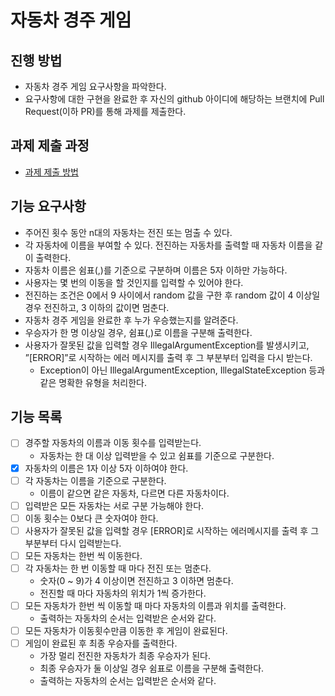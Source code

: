 # 자동차 경주 게임
## 진행 방법
* 자동차 경주 게임 요구사항을 파악한다.
* 요구사항에 대한 구현을 완료한 후 자신의 github 아이디에 해당하는 브랜치에 Pull Request(이하 PR)를 통해 과제를 제출한다.

## 과제 제출 과정
* [과제 제출 방법](https://github.com/next-step/nextstep-docs/tree/master/precourse)

## 기능 요구사항
* 주어진 횟수 동안 n대의 자동차는 전진 또는 멈출 수 있다.
* 각 자동차에 이름을 부여할 수 있다. 전진하는 자동차를 출력할 때 자동차 이름을 같이 출력한다.
* 자동차 이름은 쉼표(,)를 기준으로 구분하며 이름은 5자 이하만 가능하다.
* 사용자는 몇 번의 이동을 할 것인지를 입력할 수 있어야 한다.
* 전진하는 조건은 0에서 9 사이에서 random 값을 구한 후 random 값이 4 이상일 경우 전진하고, 3 이하의 값이면 멈춘다.
* 자동차 경주 게임을 완료한 후 누가 우승했는지를 알려준다.
* 우승자가 한 명 이상일 경우, 쉼표(,)로 이름을 구분해 출력한다.
* 사용자가 잘못된 값을 입력할 경우 IllegalArgumentException를 발생시키고, ”[ERROR]”로 시작하는 에러 메시지를 출력 후 그 부분부터 입력을 다시 받는다. 
  * Exception이 아닌 IllegalArgumentException, IllegalStateException 등과 같은 명확한 유형을 처리한다.

## 기능 목록
- [ ] 경주할 자동차의 이름과 이동 횟수를 입력받는다.
  - 자동차는 한 대 이상 입력받을 수 있고 쉼표를 기준으로 구분한다.
- [x] 자동차의 이름은 1자 이상 5자 이하여야 한다.
- [ ] 각 자동차는 이름을 기준으로 구분한다.
  - 이름이 같으면 같은 자동차, 다르면 다른 자동차이다.
- [ ] 입력받은 모든 자동차는 서로 구분 가능해야 한다.
- [ ] 이동 횟수는 0보다 큰 숫자여야 한다.
- [ ] 사용자가 잘못된 값을 입력할 경우 [ERROR]로 시작하는 에러메시지를 출력 후 그 부분부터 다시 입력받는다.
- [ ] 모든 자동차는 한번 씩 이동한다.
- [ ] 각 자동차는 한 번 이동할 때 마다 전진 또는 멈춘다.
  - 숫자(0 ~ 9)가 4 이상이면 전진하고 3 이하면 멈춘다.
  - 전진할 때 마다 자동차의 위치가 1씩 증가한다.
- [ ] 모든 자동차가 한번 씩 이동할 때 마다 자동차의 이름과 위치를 출력한다.
  - 출력하는 자동차의 순서는 입력받은 순서와 같다.
- [ ] 모든 자동차가 이동횟수만큼 이동한 후 게임이 완료된다.
- [ ] 게임이 완료된 후 최종 우승자를 출력한다.
  - 가장 멀리 전진한 자동차가 최종 우승자가 된다.
  - 최종 우승자가 둘 이상일 경우 쉼표로 이름을 구분해 출력한다.
  - 출력하는 자동차의 순서는 입력받은 순서와 같다.